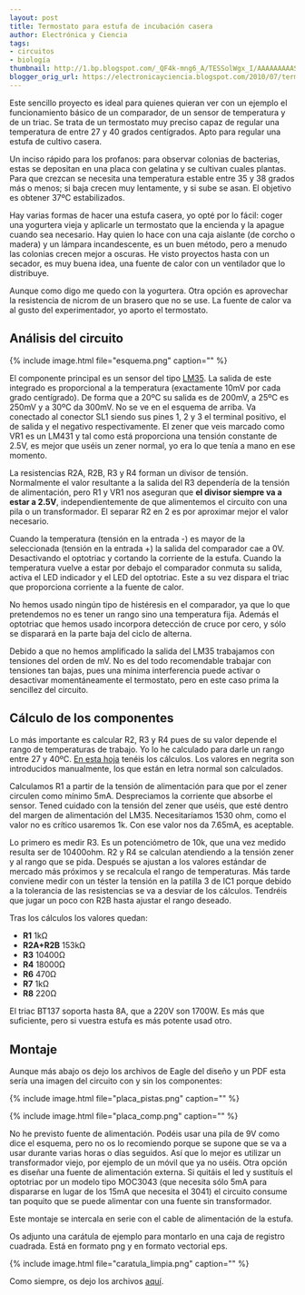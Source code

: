 ```yaml
---
layout: post
title: Termostato para estufa de incubación casera
author: Electrónica y Ciencia
tags:
- circuitos
- biología
thumbnail: http://1.bp.blogspot.com/_QF4k-mng6_A/TESSolWgx_I/AAAAAAAAAS0/-aNQ2ZZeag0/s72-c/esquema.png
blogger_orig_url: https://electronicayciencia.blogspot.com/2010/07/termostato-para-estufa-de-incubacion.html
---
```


Este sencillo proyecto es ideal para quienes quieran ver con un ejemplo el funcionamiento básico de un comparador, de un sensor de temperatura y de un triac. Se trata de un termostato muy preciso capaz de regular una temperatura de entre 27 y 40 grados centígrados. Apto para regular una estufa de cultivo casera.

Un inciso rápido para los profanos: para observar colonias de bacterias, estas se depositan en una placa con gelatina y se cultivan cuales plantas. Para que crezcan se necesita una temperatura estable entre 35 y 38 grados más o menos; si baja crecen muy lentamente, y si sube se asan. El objetivo es obtener 37ºC estabilizados.

Hay varias formas de hacer una estufa casera, yo opté por lo fácil: coger una yogurtera vieja y aplicarle un termostato que la encienda y la apague cuando sea necesario. Hay quien lo hace con una caja aislante (de corcho o madera) y un lámpara incandescente, es un buen método, pero a menudo las colonias crecen mejor a oscuras. He visto proyectos hasta con un secador, es muy buena idea, una fuente de calor con un ventilador que lo distribuye. 

Aunque como digo me quedo con la yogurtera. Otra opción es aprovechar la resistencia de nicrom de un brasero que no se use. La fuente de calor va al gusto del experimentador, yo aporto el termostato.

## Análisis del circuito

{% include image.html file="esquema.png" caption="" %}

El componente principal es un sensor del tipo [LM35](http://www.national.com/ds/LM/LM35.pdf). La salida de este integrado es proporcional a la temperatura (exactamente 10mV por cada grado centígrado). De forma que a 20ºC su salida es de 200mV, a 25ºC es 250mV y a 30ºC da 300mV. No se ve en el esquema de arriba. Va conectado al conector SL1 siendo sus pines 1, 2 y 3 el terminal positivo, el de salida y el negativo respectivamente. El zener que veis marcado como VR1 es un LM431 y tal como está proporciona una tensión constante de 2.5V, es mejor que uséis un zener normal, yo era lo que tenía a mano en ese momento.

La resistencias R2A, R2B, R3 y R4 forman un divisor de tensión. Normalmente el valor resultante a la salida del R3 dependería de la tensión de alimentación, pero R1 y VR1 nos aseguran que **el divisor siempre va a estar a 2.5V**, independientemente de que alimentemos el circuito con una pila o un transformador. El separar R2 en 2 es por aproximar mejor el valor necesario.

Cuando la temperatura (tensión en la entrada -) es mayor de la seleccionada (tensión en la entrada +) la salida del comparador cae a 0V. Desactivando el optotriac y cortando la corriente de la estufa. Cuando la temperatura vuelve a estar por debajo el comparador conmuta su salida, activa el LED indicador y el LED del optotriac. Este a su vez dispara el triac que proporciona corriente a la fuente de calor.

No hemos usado ningún tipo de histéresis en el comparador, ya que lo que pretendemos no es tener un rango sino una temperatura fija. Además el optotriac que hemos usado incorpora detección de cruce por cero, y sólo se disparará en la parte baja del ciclo de alterna.

Debido a que no hemos amplificado la salida del LM35 trabajamos con tensiones del orden de mV. No es del todo recomendable trabajar con tensiones tan bajas, pues una mínima interferencia puede activar o desactivar momentáneamente el termostato, pero en este caso prima la sencillez del circuito. 

## Cálculo de los componentes

Lo más importante es calcular R2, R3 y R4 pues de su valor depende el rango de temperaturas de trabajo. Yo lo he calculado para darle un rango entre 27 y 40ºC. [En esta hoja](https://spreadsheets.google.com/ccc?key=0AjHcMU3xvtO8dEFpQmhOdmNndjVqWllBcHA2NnZTQXc&hl=es&authkey=CKPH-dII) tenéis los cálculos. Los valores en negrita son introducidos manualmente, los que están en letra normal son calculados.

Calculamos R1 a partir de la tensión de alimentación para que por el zener circulen como mínimo 5mA. Despreciamos la corriente que absorbe el sensor. Tened cuidado con la tensión del zener que uséis, que esté dentro del margen de alimentación del LM35. Necesitaríamos 1530 ohm, como el valor no es crítico usaremos 1k. Con ese valor nos da 7.65mA, es aceptable.

Lo primero es medir R3. Es un potenciómetro de 10k, que una vez medido resulta ser de 10400ohm. R2 y R4 se calculan atendiendo a la tensión zener y al rango que se pida. Después se ajustan a los valores estándar de mercado más próximos y se recalcula el rango de temperaturas. Más tarde conviene medir con un téster la tensión en la patilla 3 de IC1 porque debido a la tolerancia de las resistencias se va a desviar de los cálculos. Tendréis que jugar un poco con R2B hasta ajustar el rango deseado. 

Tras los cálculos los valores quedan:

- **R1** 1kΩ
- **R2A+R2B** 153kΩ
- **R3** 10400Ω
- **R4** 18000Ω
- **R6** 470Ω
- **R7** 1kΩ
- **R8** 220Ω

El triac BT137 soporta hasta 8A, que a 220V son 1700W. Es más que suficiente, pero si vuestra estufa es más potente usad otro.

## Montaje

Aunque más abajo os dejo los archivos de Eagle del diseño y un PDF esta sería una imagen del circuito con y sin los componentes:

{% include image.html file="placa_pistas.png" caption="" %}

{% include image.html file="placa_comp.png" caption="" %}

No he previsto fuente de alimentación. Podéis usar una pila de 9V como dice el esquema, pero no os lo recomiendo porque se supone que se va a usar durante varias horas o días seguidos. Así que lo mejor es utilizar un transformador viejo, por ejemplo de un móvil que ya no uséis. Otra opción es diseñar una fuente de alimentación externa. Si quitáis el led y sustituís el optotriac por un modelo tipo MOC3043 (que necesita sólo 5mA para dispararse en lugar de los 15mA que necesita el 3041) el circuito consume tan poquito que se puede alimentar con una fuente sin transformador.

Este montaje se intercala en serie con el cable de alimentación de la estufa.

Os adjunto una carátula de ejemplo para montarlo en una caja de registro cuadrada. Está en formato png y en formato vectorial eps.

{% include image.html file="caratula_limpia.png" caption="" %}

Como siempre, os dejo los archivos [aquí](http://sites.google.com/site/electronicayciencia/Termostato_incubacion.rar).

